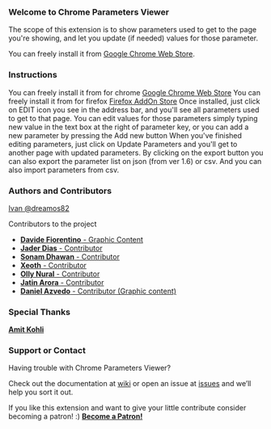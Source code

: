 ### Welcome to Chrome Parameters Viewer
The scope of this extension is to show parameters used to get to the page you're showing, and let you update (if needed) values for those parameter.

You can freely install it from [Google Chrome Web Store](https://chrome.google.com/webstore/detail/parameters-viewer/jcfdalmioobeifbpcgjghhaifimaeaca).

### Instructions

You can freely install it from for chrome [Google Chrome Web Store](https://chrome.google.com/webstore/detail/parameters-viewer/jcfdalmioobeifbpcgjghhaifimaeaca)
You can freely install it from for firefox [Firefox AddOn Store](https://addons.mozilla.org/en-US/firefox/addon/url-parameters-editor/)
Once installed, just click on EDIT icon you see in the address bar, and you'll see all parameters used to get to that page.
You can edit values for those parameters simply typing new value in the text box at the right of parameter key, or you can add a new parameter by pressing the Add new button
When you've finished editing parameters, just click on Update Parameters and you'll get to another page with updated parameters. By clicking on the export button you can also export the parameter list on json (from ver 1.6) or csv. And you can also import parameters from csv. 

### Authors and Contributors
[Ivan @dreamos82](https://github.com/dreamos82)

Contributors to the project

* [**Davide Fiorentino** - Graphic Content ](https://github.com/daftano)
* [**Jader Dias** - Contributor](https://github.com/JaderDias)
* [**Sonam Dhawan** - Contributor](https://github.com/Sonam3107)
* [**Xeoth** - Contributor](https://github.com/Xeoth)
* [**Olly Nural** - Contributor](https://github.com/OllyNuralAND)
* [**Jatin Arora** - Contributor](https://github.com/jatinAroraGit")
* [**Daniel Azvedo** - Contributor (Graphic content)](https://github.com/3rdvision)

### Special Thanks
[**Amit Kohli**](https://github.com/DataStrategist)
### Support or Contact
Having trouble with Chrome Parameters Viewer?

Check out the documentation at [wiki](https://github.com/c103/chrome_parameters/wiki) or open an issue at [issues](https://github.com/dreamos82/chrome_parameters/issues/) and we’ll help you sort it out.

If you like this extension and want to give your little contribute consider becoming a patron! :) [**Become a Patron!**](https://www.patreon.com/bePatron?u=26413433)
